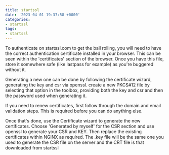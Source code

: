 ```yaml
---
title: startssl
date: '2023-04-01 19:37:58 +0000'
categories:
- startssl
tags:
- startssl
---
```




To authenticate on startssl.com to get the ball rolling, you will need
to have the correct authentication certificate installed in your
browser. This can be seen within the 'certificates' section of the
browser. Once you have this file, store it somewhere safe (like lastpass
for example) as you're buggered without it.

Generating a new one can be done by following the certificate wizard,
generating the key and csr via openssl. create a new PKCS\#12 file by
selecting that option in the toolbox, providing both the key and csr and
then the password used when generating it.

If you need to renew certificates, first follow through the domain and
email validation steps. This is required before you can do anything
else.

Once that's done, use the Certificate wizard to generate the new
certificates. Choose 'Generated by myself' for the CSR section and use
openssl to generate your CSR and KEY. Then replace the existing
certificates within NGINX as required. The .key file will be the same
one you used to generate the CSR file on the server and the CRT file is
that downloaded from startssl
